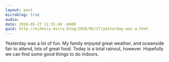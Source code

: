 ```yaml
---
layout: post
microblog: true
audio: 
date: 2018-05-27 11:31:49 -0400
guid: http://mjdescy.micro.blog/2018/05/27/yesterday-was-a.html
---
```

Yesterday was a lot of fun. My family enjoyed great weather, and oceanside fair to attend, lots of great food. Today is a total rainout, however. Hopefully we can find some good things to do indoors.
